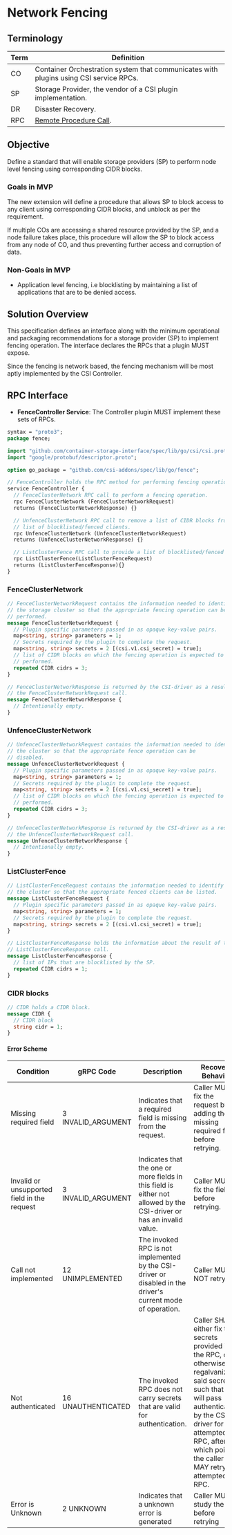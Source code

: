 # Network Fencing

## Terminology

| Term     | Definition                                                                            |
| -------- | ------------------------------------------------------------------------------------- |
| CO       | Container Orchestration system that communicates with plugins using CSI service RPCs. |
| SP       | Storage Provider, the vendor of a CSI plugin implementation.                          |
| DR       | Disaster Recovery.                                                                    |
| RPC      | [Remote Procedure Call](https://en.wikipedia.org/wiki/Remote_procedure_call).         |

## Objective

Define a standard that will enable storage providers (SP) to
perform node level fencing using corresponding CIDR blocks.

### Goals in MVP

The new extension will define a procedure that allows SP to block
access to any client using corresponding CIDR blocks, and unblock
as per the requirement.

If multiple COs are accessing a shared resource provided by the SP, and a node
failure takes place, this procedure will allow the SP to block access from any
node of CO, and thus preventing further access and corruption of data.

### Non-Goals in MVP

* Application level fencing, i.e blocklisting by maintaining a list of applications
  that are to be denied access.

## Solution Overview

This specification defines an interface along with the minimum operational and
packaging recommendations for a storage provider (SP) to implement fencing operation.
The interface declares the RPCs that a plugin MUST expose.

Since the fencing is network based, the fencing mechanism will be most aptly implemented
by the CSI Controller.

## RPC Interface

* **FenceController Service**: The Controller plugin MUST implement these sets of
  RPCs.

```protobuf
syntax = "proto3";
package fence;

import "github.com/container-storage-interface/spec/lib/go/csi/csi.proto";
import "google/protobuf/descriptor.proto";

option go_package = "github.com/csi-addons/spec/lib/go/fence";

// FenceController holds the RPC method for performing fencing operations.
service FenceController {
  // FenceClusterNetwork RPC call to perform a fencing operation.
  rpc FenceClusterNetwork (FenceClusterNetworkRequest)
  returns (FenceClusterNetworkResponse) {}

  // UnfenceClusterNetwork RPC call to remove a list of CIDR blocks from the
  // list of blocklisted/fenced clients.
  rpc UnfenceClusterNetwork (UnfenceClusterNetworkRequest)
  returns (UnfenceClusterNetworkResponse) {}

  // ListClusterFence RPC call to provide a list of blocklisted/fenced clients.
  rpc ListClusterFence(ListClusterFenceRequest)
  returns (ListClusterFenceResponse){}
}
```

### FenceClusterNetwork

```protobuf
// FenceClusterNetworkRequest contains the information needed to identify
// the storage cluster so that the appropriate fencing operation can be
// performed.
message FenceClusterNetworkRequest {
  // Plugin specific parameters passed in as opaque key-value pairs.
  map<string, string> parameters = 1;
  // Secrets required by the plugin to complete the request.
  map<string, string> secrets = 2 [(csi.v1.csi_secret) = true];
  // list of CIDR blocks on which the fencing operation is expected to be
  // performed.
  repeated CIDR cidrs = 3;
}

// FenceClusterNetworkResponse is returned by the CSI-driver as a result of
// the FenceClusterNetworkRequest call.
message FenceClusterNetworkResponse {
  // Intentionally empty.
}
```

### UnfenceClusterNetwork

```protobuf
// UnfenceClusterNetworkRequest contains the information needed to identify
// the cluster so that the appropriate fence operation can be
// disabled.
message UnfenceClusterNetworkRequest {
  // Plugin specific parameters passed in as opaque key-value pairs.
  map<string, string> parameters = 1;
  // Secrets required by the plugin to complete the request.
  map<string, string> secrets = 2 [(csi.v1.csi_secret) = true];
  // list of CIDR blocks on which the fencing operation is expected to be
  // performed.
  repeated CIDR cidrs = 3;
}

// UnfenceClusterNetworkResponse is returned by the CSI-driver as a result of
// the UnfenceClusterNetworkRequest call.
message UnfenceClusterNetworkResponse {
  // Intentionally empty.
}
```

### ListClusterFence

```protobuf
// ListClusterFenceRequest contains the information needed to identify
// the cluster so that the appropriate fenced clients can be listed.
message ListClusterFenceRequest {
  // Plugin specific parameters passed in as opaque key-value pairs.
  map<string, string> parameters = 1;
  // Secrets required by the plugin to complete the request.
  map<string, string> secrets = 2 [(csi.v1.csi_secret) = true];
}

// ListClusterFenceResponse holds the information about the result of the
// ListClusterFenceResponse call.
message ListClusterFenceResponse {
  // list of IPs that are blocklisted by the SP.
  repeated CIDR cidrs = 1;
}
```

### CIDR blocks

```protobuf
// CIDR holds a CIDR block.
message CIDR {
  // CIDR block
  string cidr = 1;
}
```

#### Error Scheme

| Condition                                   | gRPC Code             | Description                                                                                                                                                                                                                                                                                                                                                                                                                                                                                                                               | Recovery Behavior                                                                                                                                                                                                                     |
| ------------------------------------------- | --------------------- | -------------------------------------------------------------------------------------------------------------------- | ----------------------------------------------------------------------------------------------------------------------------------------------------------------------------------------------------------------------------------------- |
| Missing required field                      | 3 INVALID_ARGUMENT    | Indicates that a required field is missing from the request.                                                         | Caller MUST fix the request by adding the missing required field before retrying.                                                                                                                                                         |
| Invalid or unsupported field in the request | 3 INVALID_ARGUMENT    | Indicates that the one or more fields in this field is either not allowed by the CSI-driver or has an invalid value. | Caller MUST fix the field before retrying.                                                                                                                                                                                                |
| Call not implemented                        | 12 UNIMPLEMENTED      | The invoked RPC is not implemented by the CSI-driver or disabled in the driver's current mode of operation.          | Caller MUST NOT retry.                                                                                                                                                                                                                    |
| Not authenticated                           | 16 UNAUTHENTICATED    | The invoked RPC does not carry secrets that are valid for authentication.                                            | Caller SHALL either fix the secrets provided in the RPC, or otherwise regalvanize said secrets such that they will pass authentication by the CSI-driver for the attempted RPC, after which point the caller MAY retry the attempted RPC. |
| Error is Unknown                            | 2 UNKNOWN             | Indicates that a unknown error is generated                                                                          | Caller MUST study the logs before retrying                                                                                                                                                                                                |
